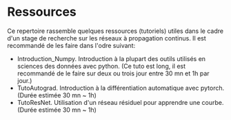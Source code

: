 # Ressources

Ce repertoire rassemble quelques ressources (tutoriels) utiles dans le cadre d'un stage de recherche sur les réseaux à propagation continus.
Il est recommandé de les faire dans l'odre suivant:
* Introduction_Numpy. Introduction à la plupart des outils utilisés en sciences des données avec python. (Ce tuto est long, il est recommandé de le faire sur deux ou trois jour entre 30 mn et 1h par jour.)
* TutoAutograd. Introduction à la différentiation automatique avec pytorch. (Durée estimée 30 mn ~ 1h)
* TutoResNet. Utilisation d'un réseau résiduel pour apprendre une courbe. (Durée estimée 30 mn ~ 1h)
